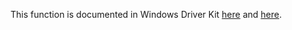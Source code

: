 This function is documented in Windows Driver Kit [here](https://learn.microsoft.com/en-us/windows-hardware/drivers/ddi/wdm/nf-wdm-ntqueryinformationtransaction) and [here](https://learn.microsoft.com/en-us/windows-hardware/drivers/ddi/wdm/nf-wdm-zwqueryinformationtransaction).

